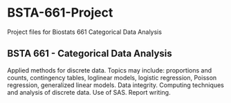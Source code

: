 # BSTA-661-Project

Project files for Biostats 661 Categorical Data Analysis

## BSTA 661 - Categorical Data Analysis

Applied methods for discrete data.  Topics may include: proportions and counts, contingency tables, loglinear models, logistic regression, Poisson regression, generalized linear models.  Data integrity.  Computing techniques and analysis of discrete data.  Use of SAS.  Report writing.
